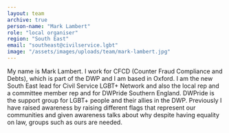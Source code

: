 ```yaml
---
layout: team
archive: true
person-name: "Mark Lambert"
role: "local organiser"
region: "South East"
email: "southeast@civilservice.lgbt"
image: "/assets/images/uploads/team/mark-lambert.jpg"
---
```


My name is Mark Lambert. I work for CFCD (Counter Fraud Compliance and Debts), which is part of the DWP and I am based in Oxford. I am the new South East lead for Civil Service LGBT+ Network and also the local rep and a committee member rep and for DWPride Southern England. DWPride is the support group for LGBT+ people and their allies in the DWP. Previously I have raised awareness by raising different flags that represent our communities and given awareness talks about why despite having equality on law, groups such as ours are needed.
